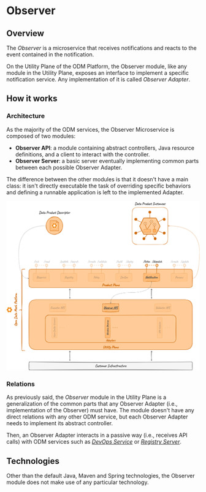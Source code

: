 # Observer

## Overview

The *Observer* is a microservice that receives notifications and reacts to the event contained in the notification.

On the Utility Plane of the ODM Platform, the Observer module, 
like any module in the Utility Plane, exposes an interface to implement a specific notification service. Any implementation of it is called _Observer Adapter_.


## How it works

### Architecture

As the majority of the ODM services, the Observer Microservice is composed of two modules:

* **Observer API**: a module containing abstract controllers, Java resource definitions, and a client to interact with the controller.
* **Observer Server**: a basic server eventually implementing common parts between each possible Observer Adapter.

The difference between the other modules is that it doesn't have a main class:
it isn't directly executable the task of overriding specific behaviors
and defining a runnable application is left to the implemented Adapter.

![Observer-diagram](../../../images/architecture/utility-plane/observer/observer_architecture.png)

### Relations

As previously said, the _Observer_ module in the Utility Plane is a generalization of the common parts that any Observer Adapter (i.e., implementation of the Observer) must have. The module doesn't have any direct relations with any other ODM service, but each Observer Adapter needs to implement its abstract controller.

Then, an Observer Adapter interacts in a passive way (i.e., receives API calls) with ODM services such as [_DevOps Service_](../../product-plane/devops.md) or [_Registry Server_](../../product-plane/registry.md).

<!--
The ODM services know how to interact with a specific Adapter thanks to the Notification
`NotificationClient`. The Notification module in the ODM Utility Plane has indeed a client that handles communication with the abstract controller, and each adapter directly implements the abstract controller.
-->


## Technologies

Other than the default Java, Maven and Spring technologies, the Observer module does not make use of any particular technology.